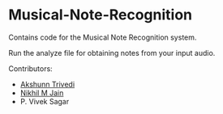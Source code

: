# Musical-Note-Recognition
Contains code for the Musical Note Recognition system.

Run the analyze file for obtaining notes from your input audio. 



Contributors:
- [Akshunn Trivedi](https://github.com/triakshunn)
- [Nikhil M Jain](https://github.com/adamwolfnik)
- P. Vivek Sagar
